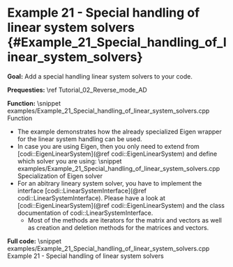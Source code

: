 Example 21 - Special handling of linear system solvers {#Example_21_Special_handling_of_linear_system_solvers}
=======

**Goal:** Add a special handling linear system solvers to your code.

**Prequesties:** \ref Tutorial_02_Reverse_mode_AD

**Function:**
\snippet examples/Example_21_Special_handling_of_linear_system_solvers.cpp Function

- The example demonstrates how the already specialized Eigen wrapper for the linear system handling can be used.
- In case you are using Eigen, then you only need to extend from [codi::EigenLinearSystem](@ref codi::EigenLinearSystem)
  and define which solver you are using:
\snippet examples/Example_21_Special_handling_of_linear_system_solvers.cpp Specialization of Eigen solver
- For an abitrary lineary system solver, you have to implement the interface [codi::LinearSystemInterface](@ref codi::LinearSystemInterface).
  Please have a look at [codi::EigenLinearSystem](@ref codi::EigenLinearSystem) and the class documentation of codi::LinearSystemInterface.
  - Most of the methods are iterators for the matrix and vectors as well as creation and deletion methods for the matrices and
    vectors.


**Full code:**
\snippet examples/Example_21_Special_handling_of_linear_system_solvers.cpp Example 21 - Special handling of linear system solvers

